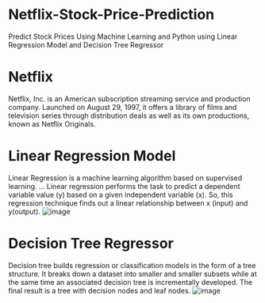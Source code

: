 # Netflix-Stock-Price-Prediction
Predict Stock Prices Using Machine Learning and Python using Linear Regression Model and Decision Tree Regressor


# Netflix
Netflix, Inc. is an American subscription streaming service and production company. Launched on August 29, 1997, it offers a library of films and television series through distribution deals as well as its own productions, known as Netflix Originals.

# Linear Regression Model
Linear Regression is a machine learning algorithm based on supervised learning. ... Linear regression performs the task to predict a dependent variable value (y) based on a given independent variable (x). So, this regression technique finds out a linear relationship between x (input) and y(output).
![image](https://user-images.githubusercontent.com/86925605/146593893-f1664175-fba5-483c-8332-b5990f53d611.png)

# Decision Tree Regressor
Decision tree builds regression or classification models in the form of a tree structure. It breaks down a dataset into smaller and smaller subsets while at the same time an associated decision tree is incrementally developed. The final result is a tree with decision nodes and leaf nodes.
![image](https://user-images.githubusercontent.com/86925605/146594146-91c48126-9532-4fd1-a621-647c7bf4e5bc.png)
